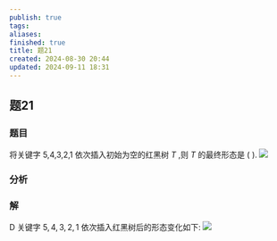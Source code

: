 ```yaml
---
publish: true
tags: 
aliases: 
finished: true
title: 题21
created: 2024-08-30 20:44
updated: 2024-09-11 18:31
---
```

## 题21
### 题目
将关键字 5,4,3,2,1 依次插入初始为空的红黑树 $T$ ,则 $T$ 的最终形态是 ( ).
![](https://img.hwenyi.tech/202405291147197.webp)
### 分析
### 解
D
关键字 $5,4,3,2,1$ 依次插入红黑树后的形态变化如下:
![](https://img.hwenyi.tech/202409121043380.webp)

